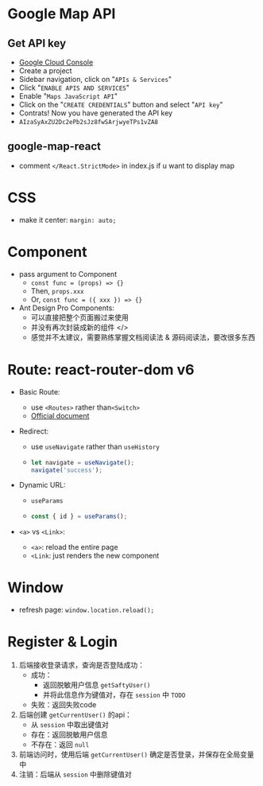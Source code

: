 # Google Map API

## Get API key
* [Google Cloud Console](https://console.cloud.google.com/getting-started)
* Create a project
* Sidebar navigation, click on "`APIs & Services`"
* Click "`ENABLE APIS AND SERVICES`"
* Enable "`Maps JavaScript API`"
* Click on the "`CREATE CREDENTIALS`" button and select "`API key`"
* Contrats! Now you have generated the API key
* `AIzaSyAxZU2Dc2ePb2sJz8fwSArjwyeTPs1vZA8`

## google-map-react
* comment `</React.StrictMode>` in index.js if u want to display map

# CSS
* make it center: `margin: auto;`

# Component
* pass argument to Component
  * `const func = (props) => {}`
  * Then, `props.xxx`
  * Or, `const func = ({ xxx }) => {}`
* Ant Design Pro Components: 
  * 可以直接把整个页面搬过来使用
  * 并没有再次封装成新的组件 </>
  * 感觉并不太建议，需要熟练掌握文档阅读法 & 源码阅读法，要改很多东西

# Route: react-router-dom v6
* Basic Route:
  * use `<Routes>` rather than`<Switch>`
  * [Official document](https://reactrouter.com/en/6.9.0/upgrading/v5#upgrade-all-switch-elements-to-routes)

* Redirect: 
  * use `useNavigate` rather than `useHistory`
  * ``` javascript
    let navigate = useNavigate();
    navigate('success');
    ```
    
* Dynamic URL: 
  * `useParams`
  * ```javascript
    const { id } = useParams();
    ```

* `<a>` vs `<Link>`:
  * `<a>`: reload the entire page
  * `<Link`: just renders the new component

# Window
* refresh page: `window.location.reload();`

# Register & Login
1. 后端接收登录请求，查询是否登陆成功：
   * 成功：
     * 返回脱敏用户信息 `getSaftyUser()` 
     * 并将此信息作为键值对，存在 `session` 中 `TODO`
   * 失败：返回失败code
2. 后端创建 `getCurrentUser()` 的api：
   * 从 `session` 中取出键值对
   * 存在：返回脱敏用户信息
   * 不存在：返回 `null`
3. 前端访问时，使用后端 `getCurrentUser()` 确定是否登录，并保存在全局变量中
4. 注销：后端从 `session` 中删除键值对